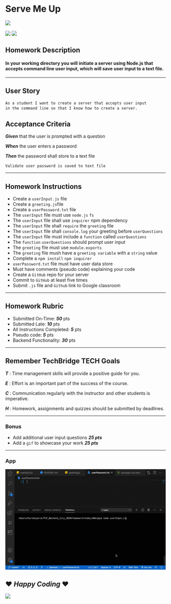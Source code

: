 # Serve Me Up 
![](images/images/nodejs.jpg)

<img src= "https://img.shields.io/badge/JavaScript-100.0%25-green"> <img src= "https://img.shields.io/badge/Download-npm-green"> <br/>

## Homework Description 
#### In your working directory you will initiate a server using Node.js that accepts command line user input, which will save user input to a text file. 
---
## User Story 
    As a student I want to create a server that accepts user input 
    in the command line so that I know how to create a server. 

## Acceptance Criteria 
**_Given_** that the user is prompted with a question

**_When_** the user enters a password

**_Then_** the password shall store to a text file 

    Validate user password is saved to text file 
---
## Homework Instructions 
* Create a `userInput.js` file 
* Create a `greeting.js`file
* Create a `userPassword.txt` file
* The `userInput` file must use `node.js` `fs` 
* The `userInput` file shall use `inquirer` npm dependency
* The `userInput` file shall `require` the `greeting` file 
* The `userInput` file shall `console.log` your greeting before `userQuestions`
* The `userInput` file must include a `function` called `userQuestions`
* The `function` `userQuestions` should prompt user input
* The `greeting` file must use `module.exports` 
* The `greeting` file mush have a `greeting variable` with a `string` value
* Complete a `npm install` `npm inquirer`
* `userPassword.txt` file must have user data store
* Must have comments (pseudo code) explaining your code 
* Create a `GitHub` repo for your server
* Commit to `GitHub` at least five times
* Submit `.js` file and `Github` link to Google classroom


---
## Homework Rubric 
* Submitted On-Time: **_50_** pts
* Submitted Late: **_10_** pts
* All Instructions Completed: **_5_** pts
* Pseudo code: **_5_** pts
* Backend Functionality: **_30_** pts
---
## Remember TechBridge TECH Goals

**_T_** : Time management skills will provide a positive guide for you.

**_E_** : Effort is an important part of the success of the course.
    
**_C_** : Communication regularly with the instructor and other students is imperative.
    
**_H_** :  Homework, assignments and quizzes should be submitted by deadlines.

---
### Bonus 
* Add additional user input questions **_25 pts_**
* Add a `gif` to showcase your work **_25 pts_**
---
### App
![ServeMeUp App](./ServeMeUp.gif)


## ❤ **_Happy Coding_** ❤
![](images/images/TechBridgeLogo.png)